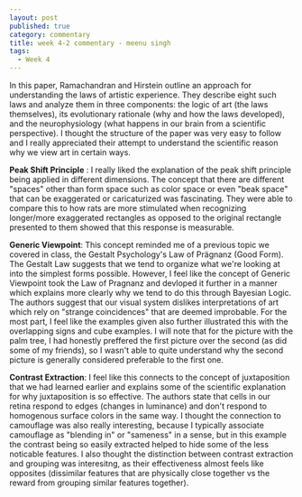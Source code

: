 ```yaml
---
layout: post
published: true
category: commentary
title: week 4-2 commentary - meenu singh
tags:
  - Week 4
---
```

In this paper, Ramachandran and Hirstein outline an approach for understanding the laws of artistic experience. They describe eight such laws and analyze them in three components: the logic of art (the laws themselves), its evolutionary rationale (why and how the laws developed), and the neurophysiology (what happens in our brain from a scientific perspective). I thought the structure of the paper was very easy to follow and I really appreciated their attempt to understand the scientific reason why we view art in certain ways.

**Peak Shift Principle** : I really liked the explanation of the peak shift principle being applied in different dimensions. The concept that there are different "spaces" other than form space such as color space or even "beak space" that can be exaggerated or caricaturized was fascinating. They were able to compare this to how rats are more stimulated when recognizing longer/more exaggerated rectangles as opposed to the original rectangle presented to them showed that this response is measurable. 

**Generic Viewpoint**: This concept reminded me of a previous topic we covered in class, the Gestalt Psychology's Law of Prägnanz (Good Form). The Gestalt Law suggests that we tend to organize what we're looking at into the simplest forms possible. However, I feel like the concept of Generic Viewpoint took the Law of Pragnanz and devloped it further in a manner which explains more clearly why we tend to do this through Bayesian Logic. The authors suggest that our visual system dislikes interpretations of art which rely on "strange coincidences" that are deemed improbable. For the most part, I feel like the examples given also further illustrated this with the overlapping signs and cube examples. I will note that for the picture with the palm tree, I had honestly preffered the first picture over the second (as did some of my friends), so I wasn't able to quite understand why the second picture is generally considered preferable to the first one. 

**Contrast Extraction**: I feel like this connects to the concept of juxtaposition that we had learned earlier and explains some of the scientific explanation for why juxtaposition is so effective. The authors state that cells in our retina respond to edges (changes in luminance) and don't  respond to homogenous surface colors in the same way. I thought the connection to camouflage was also really interesting, because I typically associate camouflage as "blending in" or "sameness" in a sense, but in this example the contrast being so easily extracted helped to hide some of the less noticable features. I also thought the distinction between contrast extraction and grouping was interesitng, as their effectiveness almost feels like opposites (dissimilar features that are physically close together vs the reward from grouping similar features together).
